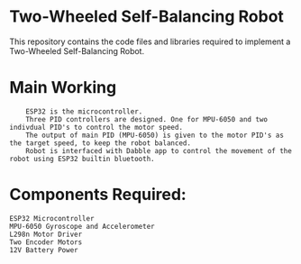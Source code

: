 
# **Two-Wheeled Self-Balancing Robot**

This repository contains the code files and libraries required to implement a Two-Wheeled Self-Balancing Robot.

# Main Working
        ESP32 is the microcontroller.
        Three PID controllers are designed. One for MPU-6050 and two indivdual PID's to control the motor speed.
        The output of main PID (MPU-6050) is given to the motor PID's as the target speed, to keep the robot balanced.
        Robot is interfaced with Dabble app to control the movement of the robot using ESP32 builtin bluetooth.

# **Components Required:**
	ESP32 Microcontroller
	MPU-6050 Gyroscope and Accelerometer
	L298n Motor Driver
	Two Encoder Motors
	12V Battery Power
